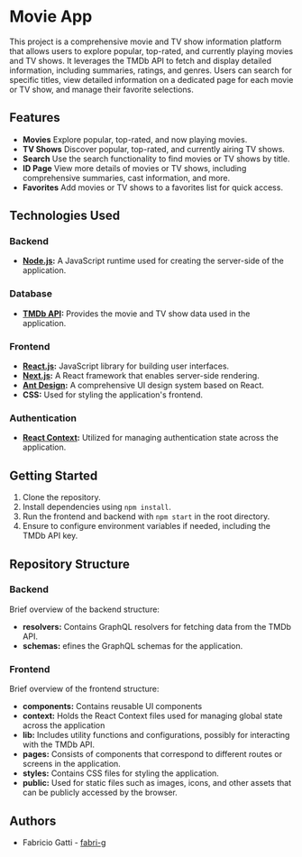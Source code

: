 # Movie App

This project is a comprehensive movie and TV show information platform that allows users to explore popular, top-rated, and currently playing movies and TV shows. It leverages the TMDb API to fetch and display detailed information, including summaries, ratings, and genres. Users can search for specific titles, view detailed information on a dedicated page for each movie or TV show, and manage their favorite selections.

## Features

- **Movies** Explore popular, top-rated, and now playing movies.
- **TV Shows** Discover popular, top-rated, and currently airing TV shows.
- **Search** Use the search functionality to find movies or TV shows by title.
- **ID Page** View more details of movies or TV shows, including comprehensive summaries, cast information, and more.
- **Favorites** Add movies or TV shows to a favorites list for quick access.

## Technologies Used
### Backend
- **[Node.js](https://nodejs.org/en):** A JavaScript runtime used for creating the server-side of the application.
### Database
- **[TMDb API](https://developer.themoviedb.org/docs/getting-started):** Provides the movie and TV show data used in the application.
### Frontend
- **[React.js](https://react.dev/):** JavaScript library for building user interfaces.
- **[Next.js](https://nextjs.org/):** A React framework that enables server-side rendering.
- **[Ant Design](https://ant.design/):** A comprehensive UI design system based on React.
- **CSS:** Used for styling the application's frontend.
### Authentication
- **[React Context](https://react.dev/reference/react/createContext):** Utilized for managing authentication state across the application.

## Getting Started
1. Clone the repository.
2. Install dependencies using ```npm install```.
3. Run the frontend and backend with ```npm start``` in the root directory.
4. Ensure to configure environment variables if needed, including the TMDb API key.


## Repository Structure
### Backend
Brief overview of the backend structure:
- **resolvers:** Contains GraphQL resolvers for fetching data from the TMDb API.
- **schemas:** efines the GraphQL schemas for the application.
### Frontend
Brief overview of the frontend structure:
- **components:** Contains reusable UI components
- **context:** Holds the React Context files used for managing global state across the application
- **lib:** Includes utility functions and configurations, possibly for interacting with the TMDb API.
- **pages:** Consists of components that correspond to different routes or screens in the application. 
- **styles:** Contains CSS files for styling the application.
- **public:** Used for static files such as images, icons, and other assets that can be publicly accessed by the browser.

## Authors
- Fabricio Gatti - [fabri-g](https://github.com/fabri-g)

